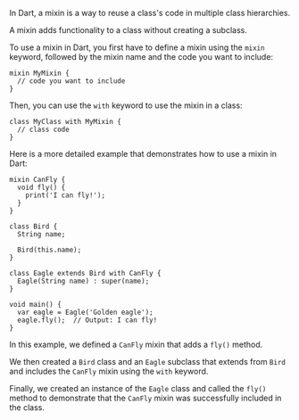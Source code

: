 In Dart, a mixin is a way to reuse a class's code in multiple class hierarchies. 

A mixin adds functionality to a class without creating a subclass. 

To use a mixin in Dart, you first have to define a mixin using the `mixin` keyword, followed by the mixin name and the code you want to include:

```
mixin MyMixin {
  // code you want to include
}
```

Then, you can use the `with` keyword to use the mixin in a class:

```
class MyClass with MyMixin {
  // class code
}
```

Here is a more detailed example that demonstrates how to use a mixin in Dart:

```
mixin CanFly {
  void fly() {
    print('I can fly!');
  }
}

class Bird {
  String name;

  Bird(this.name);
}

class Eagle extends Bird with CanFly {
  Eagle(String name) : super(name);
}

void main() {
  var eagle = Eagle('Golden eagle');
  eagle.fly();  // Output: I can fly!
}
```

In this example, we defined a `CanFly` mixin that adds a `fly()` method. 

We then created a `Bird` class and an `Eagle` subclass that extends from `Bird` and includes the `CanFly` mixin using the `with` keyword.

Finally, we created an instance of the `Eagle` class and called the `fly()` method to demonstrate that the `CanFly` mixin was successfully included in the class.